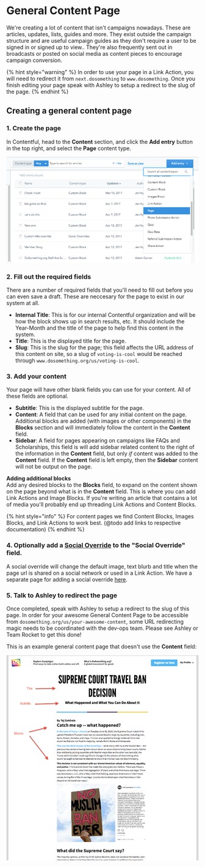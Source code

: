 # General Content Page

We're creating a lot of content that isn't campaigns nowadays. These are articles, updates, lists, guides and more. They exist outside the campaign structure and are useful campaign guides as they don't require a user to be signed in or signed up to view.. They're also frequently sent out in broadcasts or posted on social media as content pieces to encourage campaign conversion.

{% hint style="warning" %} In order to use your page in a Link Action, you will need to redirect it from `next.dosomething` to `www.dosomething`. Once you finish editing your page speak with Ashley to setup a redirect to the slug of the page. {% endhint %}

## Creating a general content page

### 1. Create the page

In Contentful, head to the **Content** section, and click the **Add entry** button in the top right, and select the **Page** content type.

![Create General Content Page](../../.gitbook/assets/create-general-content-page.png)

### 2. Fill out the required fields 

There are a number of required fields that you'll need to fill out before you can even save a draft. These are neccesary for the page to exist in our system at all.
* **Internal Title**: This is for our internal Contentful organization and will be how the block shows up in search results, etc. It should include the Year-Month and the title of the page to help find this content in the system.
* **Title**: This is the displayed title for the page.
* **Slug**: This is the slug for the page; this field affects the URL address of this content on site, so a slug of `voting-is-cool` would be reached through `www.dosomething.org/us/voting-is-cool`.

### 3. Add your content
Your page will have other blank fields you can use for your content. All of these fields are optional.
* **Subtitle**: This is the displayed subtitle for the page.
* **Content**: A field that can be used for any initial content on the page. Additional blocks are added (with images or other components) in the **Blocks** section and will immediately follow the content in the **Content** field.
* **Sidebar**: A field for pages appearing on campaigns like FAQs and Scholarships, this field is will add sidebar related content to the right of the information in the **Content** field, but only _if_ content was added to the **Content** field. If the **Content** field is left empty, then the **Sidebar** content will not be output on the page.

**Adding additional blocks**  
Add any desired blocks to the **Blocks** field, to expand on the content shown on the page beyond what is in the **Content** field. This is where you can add Link Actions and Image Blocks. If you're writing an article that contains a lot of media you'll probably end up threading Link Actions and Content Blocks.

{% hint style="info" %}
For content pages we find Content Blocks, Images Blocks, and Link Actions to work best.
(@todo add links to respective documentation)
{% endhint %}

### 4. Optionally add a [Social Override](../social-overrides.md) to the "Social Override" field.
A social override will change the default image, text blurb and title when the page url is shared on a social network or used in a Link Action. We have a separate page for adding a social override [here](../social-overrides.md).

### 5. Talk to Ashley to redirect the page
Once completed, speak with Ashley to setup a redirect to the slug of this page. In order for your awesome General Content Page to be accessible from `dosomething.org/us/your-awesome-content`, some URL redirecting magic needs to be coordinated with the dev-ops team. Please see Ashley or Team Rocket to get this done!

This is an example general content page that doesn't use the **Content** field:

![General Content Page](../../.gitbook/assets/general-content-page.png)

